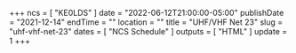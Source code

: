 +++
ncs = [ "KE0LDS" ]
date = "2022-06-12T21:00:00-05:00"
publishDate = "2021-12-14"
endTime = ""
location = ""
title = "UHF/VHF Net 23"
slug = "uhf-vhf-net-23"
dates = [ "NCS Schedule" ]
outputs = [ "HTML" ]
update = 1
+++

